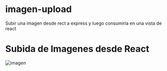 # imagen-upload
Subir una imagen desde rect a express y luego consumirla en una vista de react

<h1>Subida de Imagenes desde React</h1>

<img src="https://i.postimg.cc/432DBf4f/subir-Imagen.png" alt="imagen" />


